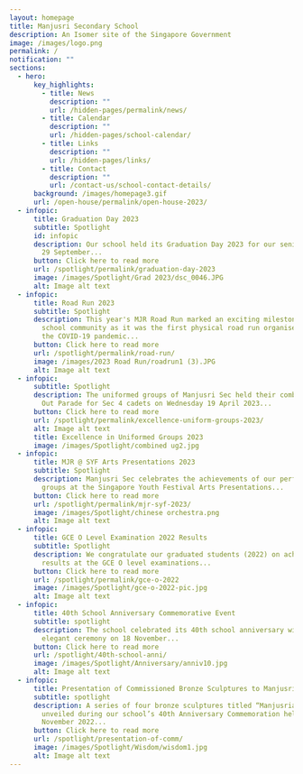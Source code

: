 ```yaml
---
layout: homepage
title: Manjusri Secondary School
description: An Isomer site of the Singapore Government
image: /images/logo.png
permalink: /
notification: ""
sections:
  - hero:
      key_highlights:
        - title: News
          description: ""
          url: /hidden-pages/permalink/news/
        - title: Calendar
          description: ""
          url: /hidden-pages/school-calendar/
        - title: Links
          description: ""
          url: /hidden-pages/links/
        - title: Contact
          description: ""
          url: /contact-us/school-contact-details/
      background: /images/homepage3.gif
      url: /open-house/permalink/open-house-2023/
  - infopic:
      title: Graduation Day 2023
      subtitle: Spotlight
      id: infopic
      description: Our school held its Graduation Day 2023 for our senior classes on
        29 September...
      button: Click here to read more
      url: /spotlight/permalink/graduation-day-2023
      image: /images/Spotlight/Grad 2023/dsc_0046.JPG
      alt: Image alt text
  - infopic:
      title: Road Run 2023
      subtitle: Spotlight
      description: This year's MJR Road Run marked an exciting milestone for the
        school community as it was the first physical road run organised since
        the COVID-19 pandemic...
      button: Click here to read more
      url: /spotlight/permalink/road-run/
      image: /images/2023 Road Run/roadrun1 (3).JPG
      alt: Image alt text
  - infopic:
      subtitle: Spotlight
      description: The uniformed groups of Manjusri Sec held their combined Passing
        Out Parade for Sec 4 cadets on Wednesday 19 April 2023...
      button: Click here to read more
      url: /spotlight/permalink/excellence-uniform-groups-2023/
      alt: Image alt text
      title: Excellence in Uniformed Groups 2023
      image: /images/Spotlight/combined ug2.jpg
  - infopic:
      title: MJR @ SYF Arts Presentations 2023
      subtitle: Spotlight
      description: Manjusri Sec celebrates the achievements of our performing arts
        groups at the Singapore Youth Festival Arts Presentations...
      button: Click here to read more
      url: /spotlight/permalink/mjr-syf-2023/
      image: /images/Spotlight/chinese orchestra.png
      alt: Image alt text
  - infopic:
      title: GCE O Level Examination 2022 Results
      subtitle: Spotlight
      description: We congratulate our graduated students (2022) on achieving laudable
        results at the GCE O level examinations...
      button: Click here to read more
      url: /spotlight/permalink/gce-o-2022
      image: /images/Spotlight/gce-o-2022-pic.jpg
      alt: Image alt text
  - infopic:
      title: 40th School Anniversary Commemorative Event
      subtitle: spotlight
      description: The school celebrated its 40th school anniversary with a simple and
        elegant ceremony on 18 November...
      button: Click here to read more
      url: /spotlight/40th-school-anni/
      image: /images/Spotlight/Anniversary/anniv10.jpg
      alt: Image alt text
  - infopic:
      title: Presentation of Commissioned Bronze Sculptures to Manjusri
      subtitle: spotlight
      description: A series of four bronze sculptures titled “Manjusrian Virtues” was
        unveiled during our school’s 40th Anniversary Commemoration held on 18
        November 2022...
      button: Click here to read more
      url: /spotlight/presentation-of-comm/
      image: /images/Spotlight/Wisdom/wisdom1.jpg
      alt: Image alt text
---
```

